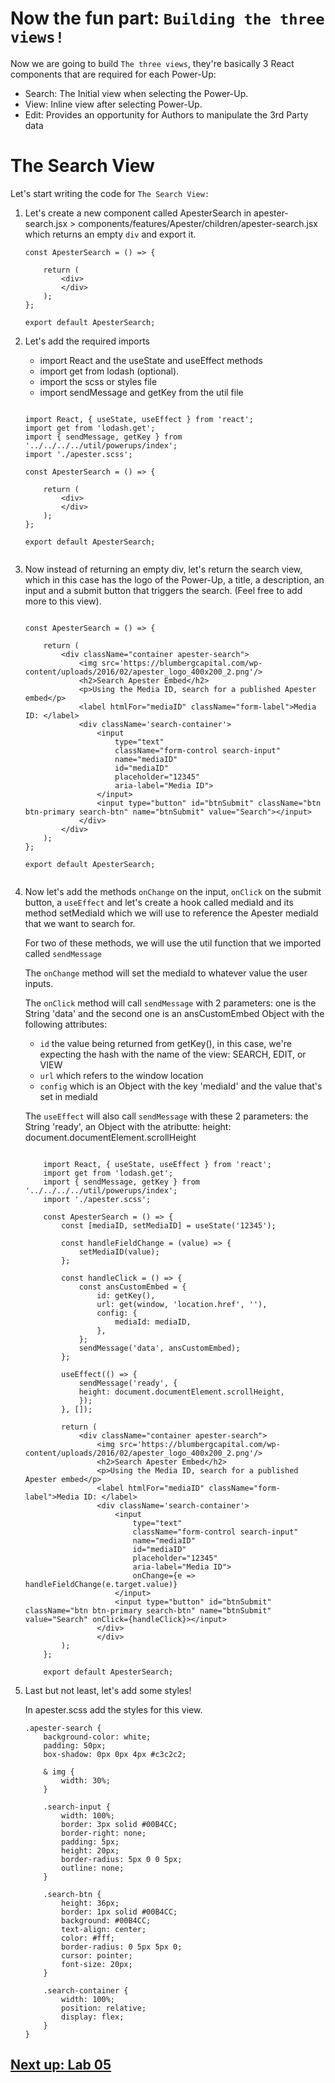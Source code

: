 # Now the fun part:  `Building the three views!`

Now we are going to build `The three views`,  they're basically 3 React components that are required for each Power-Up: 

- Search: The Initial view when selecting the Power-Up.
- View: Inline view after selecting Power-Up.
- Edit: Provides an opportunity for Authors to manipulate the 3rd Party data



# The Search View

Let's start writing the code for `The Search View:` 

1. Let's create a new component called ApesterSearch in apester-search.jsx > components/features/Apester/children/apester-search.jsx which returns an empty `div` and export it.

    ```
    const ApesterSearch = () => {

        return (
            <div>  
            </div>
        );
    };

    export default ApesterSearch;

2. Let's add the required imports 
    - import React and the useState and useEffect methods
    - import get from lodash (optional). 
    - import the scss or styles file
    - import sendMessage and getKey from the util file 



    ```
    
    import React, { useState, useEffect } from 'react';
    import get from 'lodash.get';
    import { sendMessage, getKey } from '../../../../util/powerups/index';
    import './apester.scss';

    const ApesterSearch = () => {

        return (
            <div>  
            </div>
        );
    };

    export default ApesterSearch;


3. Now instead of returning an empty div, let's return the search view, which in this case has the logo of the Power-Up, a title, a description, an input and a submit button that triggers the search. (Feel free to add more to this view).


    ```

    const ApesterSearch = () => {

        return (
            <div className="container apester-search">
                <img src='https://blumbergcapital.com/wp-content/uploads/2016/02/apester_logo_400x200_2.png'/>
                <h2>Search Apester Embed</h2>
                <p>Using the Media ID, search for a published Apester embed</p>
                <label htmlFor="mediaID" className="form-label">Media ID: </label>
                <div className='search-container'>
                    <input
                        type="text"
                        className="form-control search-input"
                        name="mediaID"
                        id="mediaID"
                        placeholder="12345"
                        aria-label="Media ID">
                    </input>
                    <input type="button" id="btnSubmit" className="btn btn-primary search-btn" name="btnSubmit" value="Search"></input>
                </div>
            </div>
        );
    };

    export default ApesterSearch;


4. Now let's add the methods `onChange` on the input, `onClick` on the submit button, a `useEffect` and let's create a hook called mediaId and its method setMediaId which we will use to reference the Apester mediaId that we want to search for.

    For two of these methods, we will use the util function that we imported called `sendMessage` 

    The `onChange` method will set the mediaId to whatever value the user inputs.

    The `onClick` method will call `sendMessage` with 2 parameters: one is the String 'data' and the second one is an ansCustomEmbed Object with the following attributes:

    - `id` the value being returned from getKey(), in this case, we're expecting the hash with the name of the view: SEARCH, EDIT, or VIEW
    - `url` which refers to the window location
    - `config` which is an Object with the key 'mediaId' and the value that's set in mediaId 

    The `useEffect` will also call `sendMessage` with these 2 parameters: the String 'ready', an Object with the atributte: height: document.documentElement.scrollHeight



    ```
        
        import React, { useState, useEffect } from 'react';
        import get from 'lodash.get';
        import { sendMessage, getKey } from '../../../../util/powerups/index';
        import './apester.scss';

        const ApesterSearch = () => {
            const [mediaID, setMediaID] = useState('12345');

            const handleFieldChange = (value) => {
                setMediaID(value);
            };

            const handleClick = () => {
                const ansCustomEmbed = {
                    id: getKey(),
                    url: get(window, 'location.href', ''),
                    config: {
                        mediaId: mediaID,
                    },
                };
                sendMessage('data', ansCustomEmbed);
            };

            useEffect(() => {
                sendMessage('ready', {
                height: document.documentElement.scrollHeight,
                });
            }, []);

            return (
                <div className="container apester-search">
                    <img src='https://blumbergcapital.com/wp-content/uploads/2016/02/apester_logo_400x200_2.png'/>
                    <h2>Search Apester Embed</h2>
                    <p>Using the Media ID, search for a published Apester embed</p>
                    <label htmlFor="mediaID" className="form-label">Media ID: </label>
                    <div className='search-container'>
                        <input
                            type="text"
                            className="form-control search-input"
                            name="mediaID"
                            id="mediaID"
                            placeholder="12345"
                            aria-label="Media ID">
                            onChange={e => handleFieldChange(e.target.value)}
                        </input>
                        <input type="button" id="btnSubmit" className="btn btn-primary search-btn" name="btnSubmit" value="Search" onClick={handleClick}></input>
                    </div>
                    </div>
            );
        };

        export default ApesterSearch;

5. Last but not least, let's add some styles!

    In apester.scss add the styles for this view.

    ```
    .apester-search {
        background-color: white;
        padding: 50px;
        box-shadow: 0px 0px 4px #c3c2c2;

        & img {
            width: 30%;
        }

        .search-input {
            width: 100%;
            border: 3px solid #00B4CC;
            border-right: none;
            padding: 5px;
            height: 20px;
            border-radius: 5px 0 0 5px;
            outline: none;
        }
        
        .search-btn {
            height: 36px;
            border: 1px solid #00B4CC;
            background: #00B4CC;
            text-align: center;
            color: #fff;
            border-radius: 0 5px 5px 0;
            cursor: pointer;
            font-size: 20px;
        }
        
        .search-container {
            width: 100%;
            position: relative;
            display: flex;
        }
    }
    ```



## [Next up: Lab 05](https://github.com/wapopartners/Fusion-Training-User-Stories/tree/lab-00)

